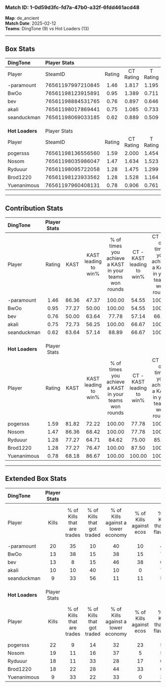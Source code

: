 ### Match ID: 1-0d59d3fc-fd7a-47b0-a32f-6fdd461acd48  
**Map**: de_ancient  
**Match Date**: 2025-02-12  
**Teams**: DingTone (9) vs Hot Loaders (13)  

---  

## Box Stats  

| **DingTone**    | Player Stats      |        |           |          |       |       |       |         |        |      |     |
| :- | :- | :-: | :-: | :-: | :-: | :-: | :-: | :-: | :-: | :-: | :-: |
| Player          | SteamID           | Rating | CT Rating | T Rating | KAST  |  ADR  | Kills | Assists | Deaths | K/D  | HS% |
| -paramount      | 76561197997210845 |  1.46  |   1.817   |  1.195   | 86.36 | 93.9  |  20   |    5    |   14   | 1.43 | 50  |
| BwOo            | 76561198123915891 |  0.95  |   1.389   |  0.711   | 77.27 | 58.3  |  13   |    3    |   16   | 0.81 |  7  |
| bev             | 76561198884531765 |  0.76  |   0.897   |  0.646   | 50.00 | 80.3  |  13   |    5    |   19   | 0.68 | 53  |
| akali           | 76561198017869441 |  0.75  |   1.085   |  0.733   | 72.73 | 63.5  |  10   |    5    |   19   | 0.53 | 40  |
| seanduckman     | 76561198069033185 |  0.62  |   0.889   |  0.509   | 63.64 | 53.6  |   9   |    6    |   19   | 0.47 | 55  |
|                 |                   |        |           |          |       |       |       |         |        |      |     |
|                 |                   |        |           |          |       |       |       |         |        |      |     |
|                 |                   |        |           |          |       |       |       |         |        |      |     |
| **Hot Loaders** | Player Stats      |        |           |          |       |       |       |         |        |      |     |
| Player          | SteamID           | Rating | CT Rating | T Rating | KAST  |  ADR  | Kills | Assists | Deaths | K/D  | HS% |
| pogersss        | 76561198136556560 |  1.59  |   2.000   |  1.454   | 81.82 | 110.4 |  22   |    7    |   13   | 1.69 | 50  |
| Nosom           | 76561198035986047 |  1.47  |   1.634   |  1.523   | 86.36 | 92.3  |  19   |    7    |   12   | 1.58 | 52  |
| Ryduuur         | 76561198095722058 |  1.28  |   1.475   |  1.299   | 77.27 | 81.6  |  18   |    6    |   14   | 1.29 | 33  |
| Brod1220        | 76561198123933562 |  1.28  |   1.528   |  1.164   | 77.27 | 84.1  |  18   |    4    |   14   | 1.29 | 38  |
| Yuenanimous     | 76561197960408131 |  0.78  |   0.906   |  0.761   | 68.18 | 49.2  |   9   |    5    |   13   | 0.69 | 33  |
---  

## Contribution Stats  

| **DingTone**    | Player Stats |       |                      |                                                        |                           |                                                             |                          |                                                            |
| :- | :-: | :-: | :-: | :-: | :-: | :-: | :-: | :-: |
| Player          |    Rating    | KAST  | KAST leading to win% | % of times you achieve a KAST in your teams won rounds | CT - KAST leading to win% | CT - % of times you achieve a KAST in your teams won rounds | T - KAST leading to win% | T - % of times you achieve a KAST in your teams won rounds |
| -paramount      |     1.46     | 86.36 |        47.37         |                         100.00                         |           54.55           |                           100.00                            |          37.50           |                           100.00                           |
| BwOo            |     0.95     | 77.27 |        50.00         |                         100.00                         |           54.55           |                           100.00                            |          42.86           |                           100.00                           |
| bev             |     0.76     | 50.00 |        63.64         |                         77.78                          |           57.14           |                            66.67                            |          75.00           |                           100.00                           |
| akali           |     0.75     | 72.73 |        56.25         |                         100.00                         |           66.67           |                           100.00                            |          42.86           |                           100.00                           |
| seanduckman     |     0.62     | 63.64 |        57.14         |                         88.89                          |           66.67           |                           100.00                            |          40.00           |                           66.67                            |
|                 |              |       |                      |                                                        |                           |                                                             |                          |                                                            |
|                 |              |       |                      |                                                        |                           |                                                             |                          |                                                            |
|                 |              |       |                      |                                                        |                           |                                                             |                          |                                                            |
| **Hot Loaders** | Player Stats |       |                      |                                                        |                           |                                                             |                          |                                                            |
| Player          |    Rating    | KAST  | KAST leading to win% | % of times you achieve a KAST in your teams won rounds | CT - KAST leading to win% | CT - % of times you achieve a KAST in your teams won rounds | T - KAST leading to win% | T - % of times you achieve a KAST in your teams won rounds |
| pogersss        |     1.59     | 81.82 |        72.22         |                         100.00                         |           77.78           |                           100.00                            |          66.67           |                           100.00                           |
| Nosom           |     1.47     | 86.36 |        68.42         |                         100.00                         |           77.78           |                           100.00                            |          60.00           |                           100.00                           |
| Ryduuur         |     1.28     | 77.27 |        64.71         |                         84.62                          |           75.00           |                            85.71                            |          55.56           |                           83.33                            |
| Brod1220        |     1.28     | 77.27 |        76.47         |                         100.00                         |           87.50           |                           100.00                            |          66.67           |                           100.00                           |
| Yuenanimous     |     0.78     | 68.18 |        86.67         |                         100.00                         |          100.00           |                           100.00                            |          75.00           |                           100.00                           |
---  

## Extended Box Stats  

| **DingTone**    | Player Stats |                            |                            |                                    |                         |                              |                                 |        |                             |                                     |                          |                               |                            |
| :- | :-: | :-: | :-: | :-: | :-: | :-: | :-: | :-: | :-: | :-: | :-: | :-: | :-: |
| Player          |    Kills     | % of Kills that are trades | % of Kills that got traded | % of Kills against a lower economy | % of Kills against ecos | % of Kills that are flawless | % of Kills that are close duels | Deaths | % of Deaths that get traded | % of Deaths against a lower economy | % of Deaths against ecos | % of Deaths that are flawless | % of Deaths that are close |
| -paramount      |      20      |             35             |             10             |                 40                 |           10            |              40              |                5                |   14   |             21              |                 14                  |            0             |              71               |             0              |
| BwOo            |      13      |             38             |             15             |                 38                 |           15            |              77              |                8                |   16   |             25              |                 13                  |            0             |              63               |             0              |
| bev             |      13      |             8              |             15             |                 46                 |           38            |              62              |                8                |   19   |              5              |                 21                  |            5             |              53               |             5              |
| akali           |      10      |             10             |             40             |                 10                 |            0            |              70              |               20                |   19   |             37              |                 16                  |            0             |              47               |             11             |
| seanduckman     |      9       |             33             |             56             |                 11                 |           11            |              56              |                0                |   19   |             21              |                 21                  |            5             |              53               |             5              |
|                 |              |                            |                            |                                    |                         |                              |                                 |        |                             |                                     |                          |                               |                            |
|                 |              |                            |                            |                                    |                         |                              |                                 |        |                             |                                     |                          |                               |                            |
|                 |              |                            |                            |                                    |                         |                              |                                 |        |                             |                                     |                          |                               |                            |
| **Hot Loaders** | Player Stats |                            |                            |                                    |                         |                              |                                 |        |                             |                                     |                          |                               |                            |
| Player          |    Kills     | % of Kills that are trades | % of Kills that got traded | % of Kills against a lower economy | % of Kills against ecos | % of Kills that are flawless | % of Kills that are close duels | Deaths | % of Deaths that get traded | % of Deaths against a lower economy | % of Deaths against ecos | % of Deaths that are flawless | % of Deaths that are close |
| pogersss        |      22      |             9              |             14             |                 32                 |           23            |              55              |               14                |   13   |             15              |                 15                  |            0             |              54               |             31             |
| Nosom           |      19      |             11             |             16             |                 37                 |            5            |              58              |                0                |   12   |             33              |                  0                  |            0             |              58               |             8              |
| Ryduuur         |      18      |             11             |             33             |                 28                 |           17            |              61              |                0                |   14   |             29              |                 14                  |            7             |              86               |             0              |
| Brod1220        |      18      |             22             |             28             |                 44                 |           33            |              67              |                0                |   14   |             21              |                 14                  |            7             |              50               |             0              |
| Yuenanimous     |      9       |             33             |             22             |                 33                 |            0            |              33              |               11                |   13   |             15              |                 15                  |            0             |              54               |             0              |
